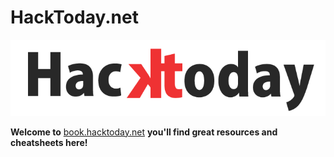# HackToday.net



![](.gitbook/assets/hacktoday.png)

**Welcome to** [book.hacktoday.net](./) **you'll find great resources and cheatsheets here!**

